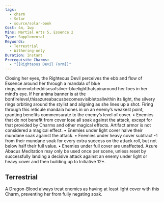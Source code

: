 ```yaml
---
tags:
  - charm
  - Solar
  - source/solar-book
Cost: 4m, 1wp
Mins: Martial Arts 5, Essence 2
Type: Supplemental
Keywords:
  - Terrestrial
  - Withering-only
Duration: Instant
Prerequisite Charms:
  - "[[Righteous Devil Form]]"
---
```

Closing her eyes, the Righteous Devil perceives the ebb and flow of Essence around her through a mandala of blue rings,ninenotcheddiscsofsilver-bluelightthatspinaround her foes in her mind’s eye. If her anima banner is at the bonfirelevel,thisazureabacusbecomesvisibletoallwithin its light, the silvery rings orbiting around the stylist and aligning as she lines up a shot. Firing through this reticule mandala hones in on an enemy’s weakest point, granting benefits commensurate to the enemy’s level of cover. • Enemies that do not benefit from cover lose all soak against the attack, except for that provided by Charms and other magical effects. Artifact armor is not considered a magical effect. • Enemies under light cover halve their mundane soak against the attack. • Enemies under heavy cover subtract -1 from their mundane soak for every extra success on the attack roll, but not below half their full value. • Enemies under full cover are unaffected. Azure Abacus Meditation may only be used once per scene, unless reset by successfully landing a decisive attack against an enemy under light or heavy cover and then building up to Initiative 12+. 

## Terrestrial

A Dragon-Blood always treat enemies as having at least light cover with this Charm, preventing her from fully negating soak.